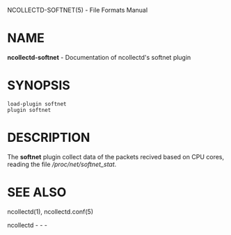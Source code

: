 NCOLLECTD-SOFTNET(5) - File Formats Manual

# NAME

**ncollectd-softnet** - Documentation of ncollectd's softnet plugin

# SYNOPSIS

	load-plugin softnet
	plugin softnet

# DESCRIPTION

The **softnet** plugin collect data of the packets recived based on CPU cores,
reading the file */proc/net/softnet\_stat*.

# SEE ALSO

ncollectd(1),
ncollectd.conf(5)

ncollectd - - -
